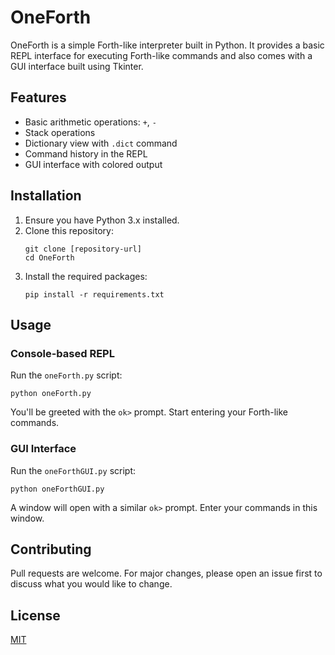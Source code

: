 

# OneForth

OneForth is a simple Forth-like interpreter built in Python. It provides a basic REPL interface for executing Forth-like commands and also comes with a GUI interface built using Tkinter.

## Features

- Basic arithmetic operations: `+`, `-`
- Stack operations
- Dictionary view with `.dict` command
- Command history in the REPL
- GUI interface with colored output

## Installation

1. Ensure you have Python 3.x installed.
2. Clone this repository:
   ```
   git clone [repository-url]
   cd OneForth
   ```
3. Install the required packages:
   ```
   pip install -r requirements.txt
   ```

## Usage

### Console-based REPL

Run the `oneForth.py` script:

```
python oneForth.py
```

You'll be greeted with the `ok>` prompt. Start entering your Forth-like commands.

### GUI Interface

Run the `oneForthGUI.py` script:

```
python oneForthGUI.py
```

A window will open with a similar `ok>` prompt. Enter your commands in this window.

## Contributing

Pull requests are welcome. For major changes, please open an issue first to discuss what you would like to change.

## License

[MIT](https://choosealicense.com/licenses/mit/)
